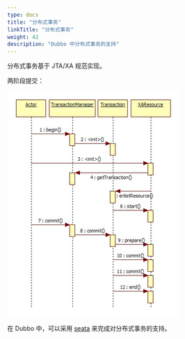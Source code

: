 ```yaml
---
type: docs
title: "分布式事务"
linkTitle: "分布式事务"
weight: 42
description: "Dubbo 中分布式事务的支持"
---
```


分布式事务基于 JTA/XA 规范实现。

两阶段提交：

![/user-guide/images/jta-xa.jpg](/imgs/user/jta-xa.jpg)

在 Dubbo 中，可以采用 [seata](/zh-cn/blog/2019/01/17/如何使用seata保证dubbo微服务间的一致性/) 来完成对分布式事务的支持。